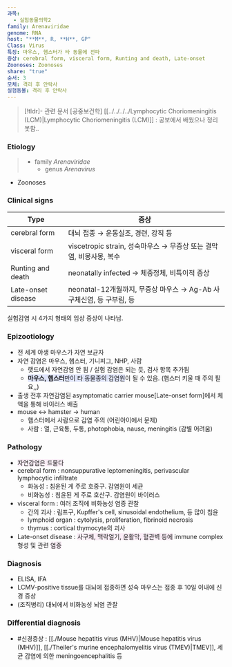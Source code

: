 ```yaml
---
과목:
  - 실험동물의학2
family: Arenaviridae
genome: RNA
host: "**M**, R, **H**, GP"
Class: Virus
특징: 마우스, 햄스터가 타 동물에 전파
증상: cerebral form, visceral form, Runting and death, Late-onset
Zoonoses: Zoonoses
share: "true"
순서: 3
모체: 격리 후 안락사
실험동물: 격리 후 안락사
---
```


>[!tldr]- 관련 문서
>[공중보건학]
>[[../../../../Lymphocytic Choriomeningitis (LCM)|Lymphocytic Choriomeningitis (LCM)]] : 공보에서 배웠으나 정리 못함..
### Etiology
> - family *Arenaviridae*
> 	- genus *Arenavirus*

- Zoonoses
### Clinical signs

| Type               | 증상                                               |
| ------------------ | ------------------------------------------------ |
| cerebral form      | 대뇌 접종 → 운동실조, 경련, 강직 등                           |
| visceral form      | viscetropic strain, 성숙마우스 → 무증상 또는 결막염, 비몽사몽, 복수 |
| Runting and death  | neonatally infected → 체중정체, 비특이적 증상              |
| Late-onset disease | neonatal-12개월까지, 무증상 마우스 → Ag-Ab 사구체신염, 등 구부림, 등 |
실험감염 시 4가지 형태의 임상 증상이 나타남.

### Epizootiology
- 전 세계 야생 마우스가 자연 보균자
- 자연 감염은 마우스, 햄스터, 기니피그, NHP, 사람
	- 랫드에서 자연감염 안 됨 / 실험 감염은 되는 듯, 검사 항목 추가됨
	- <span style="background:#e0e5fc"><b>마우스, 햄스터</b>만이 타 동물종의 감염원</span>이 될 수 있음. (햄스터 키울 때 주의 필요,,)
- 출생 전후 자연감염된 asymptomatic carrier mouse[Late-onset form]에서 체액을 통해 바이러스 배출
- mouse ↔ hamster → human
	- 햄스터에서 사람으로 감염 주의 (어린아이에서 문제)
	- 사람 : 열, 근육통, 두통, photophobia, nause, meningitis (감별 어려움)
### Pathology
- <span style="background:#fceef8">자연감염은 드물다</span>
- cerebral form : nonsuppurative leptomeningitis, perivascular lymphocytic infiltrate
	- 화농성 : 침윤된 게 주로 호중구. 감염원이 세균
	- 비화농성 : 침윤된 게 주로 호산구. 감염원이 바이러스
- visceral form : 여러 조직에 비화농성 염증 관찰
	- 간의 괴사 : 림프구, Kupffer's cell, sinusoidal endothelium, 등 많이 침윤
	- lymphoid organ : cytolysis, proliferation, fibrinoid necrosis
	- thymus : cortical thymocyte의 괴사
- Late-onset disease : <span style="background:#fceef8">사구체, 맥락얼기, 윤활막, 혈관벽 등에</span> immune complex 형성 및 관련 <span style="background:#fceef8">염증 </span>

### Diagnosis
- ELISA, IFA
- LCMV-positive tissue를 대뇌에 접종하면 성숙 마우스는 접종 후 10일 이내에 신경 증상
- (조직병리) 대뇌에서 비화농성 뇌염 관찰

### Differential diagnosis
- #신경증상 : [[./Mouse hepatitis virus (MHV)|Mouse hepatitis virus (MHV)]], [[./Theiler's murine encephalomyelitis virus (TMEV)|TMEV]], 세균 감염에 의한 meningoencephalitis 등
